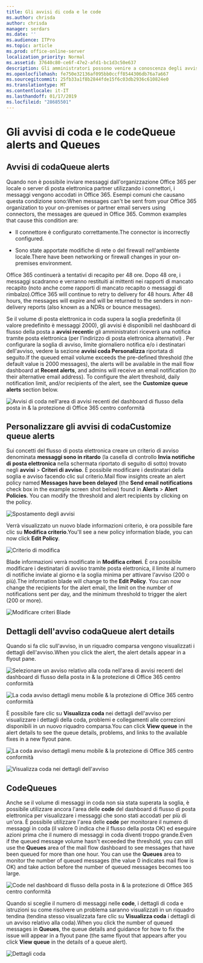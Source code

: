 ```yaml
---
title: Gli avvisi di coda e le code
ms.author: chrisda
author: chrisda
manager: serdars
ms.date: ''
ms.audience: ITPro
ms.topic: article
ms.prod: office-online-server
localization_priority: Normal
ms.assetid: 37640c80-ce6f-47e2-afd1-bc1d3c50e637
description: Gli amministratori possono venire a conoscenza degli avvisi di coda e le code nel dashboard di flusso della posta in & la protezione di Office 365 centro conformità.
ms.openlocfilehash: fe750e32136af095bb0ccff8544306db76a7a667
ms.sourcegitcommit: 25fb33a1f8b2844fde15f6c03db2936c610824e0
ms.translationtype: MT
ms.contentlocale: it-IT
ms.lasthandoff: 01/17/2019
ms.locfileid: "28685501"
---
```

# <a name="queue-alerts-and-queues"></a><span data-ttu-id="11c85-103">Gli avvisi di coda e le code</span><span class="sxs-lookup"><span data-stu-id="11c85-103">Queue alerts and Queues</span></span>

## <a name="queue-alerts"></a><span data-ttu-id="11c85-104">Avvisi di coda</span><span class="sxs-lookup"><span data-stu-id="11c85-104">Queue alerts</span></span>

<span data-ttu-id="11c85-p101">Quando non è possibile inviare messaggi dall'organizzazione Office 365 per locale o server di posta elettronica partner utilizzando i connettori, i messaggi vengono accodati in Office 365. Esempi comuni che causano questa condizione sono:</span><span class="sxs-lookup"><span data-stu-id="11c85-p101">When messages can't be sent from your Office 365 organization to your on-premises or partner email servers using connectors, the messages are queued in Office 365. Common examples that cause this condition are:</span></span>

- <span data-ttu-id="11c85-107">Il connettore è configurato correttamente.</span><span class="sxs-lookup"><span data-stu-id="11c85-107">The connector is incorrectly configured.</span></span>

- <span data-ttu-id="11c85-108">Sono state apportate modifiche di rete o del firewall nell'ambiente locale.</span><span class="sxs-lookup"><span data-stu-id="11c85-108">There have been networking or firewall changes in your on-premises environment.</span></span>

<span data-ttu-id="11c85-p102">Office 365 continuerà a tentativi di recapito per 48 ore. Dopo 48 ore, i messaggi scadranno e verranno restituiti ai mittenti nei rapporti di mancato recapito (noto anche come rapporti di mancato recapito o messaggi di rimbalzo).</span><span class="sxs-lookup"><span data-stu-id="11c85-p102">Office 365 will continue to retry to delivery for 48 hours. After 48 hours, the messages will expire and will be returned to the senders in non-delivery reports (also known as a NDRs or bounce messages).</span></span>

<span data-ttu-id="11c85-p103">Se il volume di posta elettronica in coda supera la soglia predefinita (il valore predefinito è messaggi 2000), gli avvisi è disponibili nel dashboard di flusso della posta a **avvisi recenti**e gli amministratori riceverà una notifica tramite posta elettronica (per l'indirizzo di posta elettronica alternativi) . Per configurare la soglia di avviso, limite giornaliero notifica e/o i destinatari dell'avviso, vedere la sezione **avvisi coda Personalizza** riportata di seguito.</span><span class="sxs-lookup"><span data-stu-id="11c85-p103">If the queued email volume exceeds the pre-defined threshold (the default value is 2000 messages), the alerts will be available in the mail flow dashboard at **Recent alerts**, and admins will receive an email notification (to their alternative email address). To configure the alert threshold, daily notification limit, and/or recipients of the alert, see the **Customize queue alerts** section below.</span></span>

![Avvisi di coda nell'area di avvisi recenti del dashboard di flusso della posta in & la protezione di Office 365 centro conformità](media/5fc4a51c-6118-4270-960b-c6b176ef94ae.png)

## <a name="customize-queue-alerts"></a><span data-ttu-id="11c85-114">Personalizzare gli avvisi di coda</span><span class="sxs-lookup"><span data-stu-id="11c85-114">Customize queue alerts</span></span>

<span data-ttu-id="11c85-p104">Sui concetti del flusso di posta elettronica creare un criterio di avviso denominata **messaggi sono in ritardo** (la casella di controllo **Invia notifiche di posta elettronica** nella schermata riportato di seguito di sotto) trovato negli **avvisi** \> **Criteri di avviso**. È possibile modificare i destinatari della soglia e avviso facendo clic sul criterio.</span><span class="sxs-lookup"><span data-stu-id="11c85-p104">Mail flow insights create an alert policy named **Messages have been delayed** (the **Send email notifications** check box in the example screen shot below) found in **Alerts** \> **Alert Policies**. You can modify the threshold and alert recipients by clicking on the policy.</span></span>

![Spostamento degli avvisi](media/efb95976-9e0b-484e-a2fd-093c5bc7a40f.png)

<span data-ttu-id="11c85-118">Verrà visualizzato un nuovo blade informazioni criterio, è ora possibile fare clic su **Modifica criterio**.</span><span class="sxs-lookup"><span data-stu-id="11c85-118">You'll see a new policy information blade, you can now click **Edit Policy**.</span></span>

![Criterio di modifica ](media/ed2aceae-3ee2-4849-a17e-87915987a7dd.png)

<span data-ttu-id="11c85-p105">Blade informazioni verrà modificate in **Modifica criteri**. È ora possibile modificare i destinatari di avviso tramite posta elettronica, il limite al numero di notifiche inviate al giorno e la soglia minima per attivare l'avviso (200 o più).</span><span class="sxs-lookup"><span data-stu-id="11c85-p105">The information blade will change to the **Edit Policy**. You can now change the recipients for the alert email, the limit on the number of notifications sent per day, and the minimum threshold to trigger the alert (200 or more).</span></span>

![Modificare criteri Blade](media/c657cc74-7867-474c-b2c9-dc478449f990.png)

## <a name="queue-alert-details"></a><span data-ttu-id="11c85-123">Dettagli dell'avviso coda</span><span class="sxs-lookup"><span data-stu-id="11c85-123">Queue alert details</span></span>

<span data-ttu-id="11c85-124">Quando si fa clic sull'avviso, in un riquadro comparsa vengono visualizzati i dettagli dell'avviso.</span><span class="sxs-lookup"><span data-stu-id="11c85-124">When you click the alert, the alert details appear in a flyout pane.</span></span>

![Selezionare un avviso relativo alla coda nell'area di avvisi recenti del dashboard di flusso della posta in & la protezione di Office 365 centro conformità](media/1f6b0e96-5b2c-41ef-9684-9d813b3fabe6.png)

![La coda avviso dettagli menu mobile & la protezione di Office 365 centro conformità](media/105c8fff-912f-4763-8806-2740ebdecd4b.png)

<span data-ttu-id="11c85-127">È possibile fare clic su **Visualizza coda** nei dettagli dell'avviso per visualizzare i dettagli della coda, problemi e collegamenti alle correzioni disponibili in un nuovo riquadro comparsa.</span><span class="sxs-lookup"><span data-stu-id="11c85-127">You can click **View queue** in the alert details to see the queue details, problems, and links to the available fixes in a new flyout pane.</span></span>

![La coda avviso dettagli menu mobile & la protezione di Office 365 centro conformità](media/8ff60955-55ef-4f32-a966-85e02cb608d1.png)

![Visualizza coda nei dettagli dell'avviso](media/4eb088fe-5dd9-4bf4-b959-c1bb2545c515.png)

## <a name="queues"></a><span data-ttu-id="11c85-130">Code</span><span class="sxs-lookup"><span data-stu-id="11c85-130">Queues</span></span>

<span data-ttu-id="11c85-p106">Anche se il volume di messaggi in coda non sia stata superata la soglia, è possibile utilizzare ancora l'area delle **code** del dashboard di flusso di posta elettronica per visualizzare i messaggi che sono stati accodati per più di un'ora. È possibile utilizzare l'area delle **code** per monitorare il numero di messaggi in coda (il valore 0 indica che il flusso della posta OK) ed eseguire azioni prima che il numero di messaggi in coda diventi troppo grande.</span><span class="sxs-lookup"><span data-stu-id="11c85-p106">Even if the queued message volume hasn't exceeded the threshold, you can still use the **Queues** area of the mail flow dashboard to see messages that have been queued for more than one hour. You can use the **Queues** area to monitor the number of queued messages (the value 0 indicates mail flow is OK) and take action before the number of queued messages becomes too large.</span></span>

![Code nel dashboard di flusso della posta in & la protezione di Office 365 centro conformità](media/0ef6e2ef-dd22-4363-9d4a-b20a00babc9f.png)

<span data-ttu-id="11c85-134">Quando si sceglie il numero di messaggi nelle **code**, i dettagli di coda e istruzioni su come risolvere un problema saranno visualizzati in un riquadro tendina (tendina stesso visualizzata fare clic su **Visualizza coda** i dettagli di un avviso relativo alla coda).</span><span class="sxs-lookup"><span data-stu-id="11c85-134">When you click the number of queued messages in **Queues**, the queue details and guidance for how to fix the issue will appear in a flyout pane (the same flyout that appears after you click **View queue** in the details of a queue alert).</span></span>

![Dettagli coda](media/4eb088fe-5dd9-4bf4-b959-c1bb2545c515.png)
